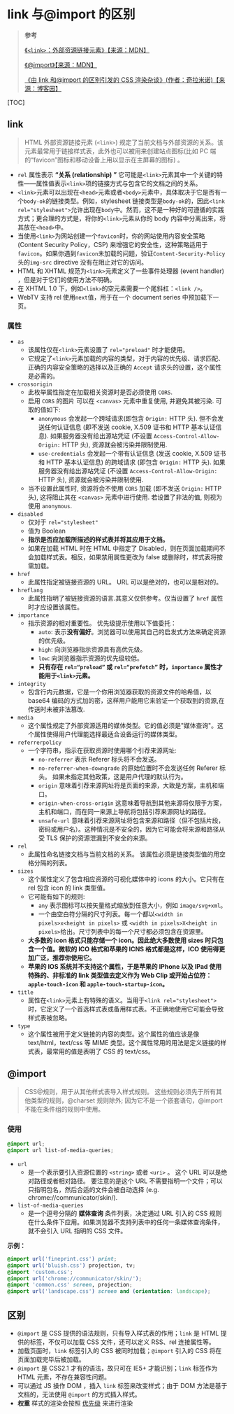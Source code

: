 # link 与@import 的区别

> **参考**
>
> [《`<link>`：外部资源链接元素》【来源：MDN】](https://developer.mozilla.org/zh-CN/docs/Web/HTML/Element/link)
>
> [《@import》【来源：MDN】](https://developer.mozilla.org/zh-CN/docs/Web/CSS/%40import)
>
> [《由 link 和@import 的区别引发的 CSS 渲染杂谈》(作者：奇拉米诺)【来源：博客园】](https://www.cnblogs.com/KilerMino/p/6115803.html)

[TOC]

## link

> HTML 外部资源链接元素 (`<link>`) 规定了当前文档与外部资源的关系。该元素最常用于链接样式表，此外也可以被用来创建站点图标(比如 PC 端的“favicon”图标和移动设备上用以显示在主屏幕的图标) 。

- `rel` 属性表示 **“关系 (relationship) ”** 它可能是`<link>`元素其中一个关键的特性——属性值表示`<link>`项的链接方式与包含它的文档之间的关系。
- `<link>`元素可以出现在`<head>`元素或者`<body>`元素中，具体取决于它是否有一个`body-ok`的链接类型。例如，stylesheet 链接类型是`body-ok`的，因此`<link rel="stylesheet">`允许出现在`body`中。然而，这不是一种好的可遵循的实践方式；更合理的方式是，将你的`<link>`元素从你的 body 内容中分离出来，将其放在`<head>`中。
- 当使用`<link>`为网站创建一个`favicon`时，你的网站使用内容安全策略 (Content Security Policy，CSP) 来增强它的安全性，这种策略适用于`favicon`。如果你遇到`favicon`未加载的问题，验证`Content-Security-Policy`头的`img-src` directive 没有在阻止对它的访问。
- HTML 和 XHTML 规范为`<link>`元素定义了一些事件处理器 (event handler) ，但是对于它们的使用方法不明确。
- 在 XHTML 1.0 下，例如`<link>`的空元素需要一个尾斜杠：`<link />`。
- WebTV 支持 rel 使用`next`值，用于在一个 document series 中预加载下一页。

### 属性

- `as`
  - 该属性仅在`<link>`元素设置了 `rel="preload"` 时才能使用。
  - 它规定了`<link>`元素加载的内容的类型，对于内容的优先级、请求匹配、正确的内容安全策略的选择以及正确的 `Accept` 请求头的设置，这个属性是必需的。
- `crossorigin`
  - 此枚举属性指定在加载相关资源时是否必须使用 `CORS`.
  - 启用 `CORS` 的图片 可以在 `<canvas>` 元素中重复使用, 并避免其被污染. 可取的值如下:
    - `anonymous` 会发起一个跨域请求(即包含 `Origin:` HTTP 头). 但不会发送任何认证信息 (即不发送 cookie, X.509 证书和 HTTP 基本认证信息). 如果服务器没有给出源站凭证 (不设置 `Access-Control-Allow-Origin:` HTTP 头), 资源就会被污染并限制使用.
    - `use-credentials` 会发起一个带有认证信息 (发送 cookie, X.509 证书和 HTTP 基本认证信息) 的跨域请求 (即包含 `Origin:` HTTP 头). 如果服务器没有给出源站凭证 (不设置 `Access-Control-Allow-Origin:` HTTP 头), 资源就会被污染并限制使用.
  - 当不设置此属性时, 资源将会不使用 `CORS` 加载 (即不发送 `Origin:` HTTP 头), 这将阻止其在 `<canvas>` 元素中进行使用. 若设置了非法的值, 则视为使用 `anonymous`.
- `disabled`
  - 仅对于 `rel="stylesheet"`
  - 值为 Boolean
  - **指示是否应加载所描述的样式表并将其应用于文档。**
  - 如果在加载 HTML 时在 HTML 中指定了 Disabled，则在页面加载期间不会加载样式表。相反，如果禁用属性更改为 false 或删除时，样式表将按需加载。
- `href`
  - 此属性指定被链接资源的 URL。 URL 可以是绝对的，也可以是相对的。
- `hreflang`
  - 此属性指明了被链接资源的语言.其意义仅供参考。仅当设置了 `href` 属性时才应设置该属性。
- `importance`
  - 指示资源的相对重要性。 优先级提示使用以下值委托：
    - `auto`: 表示**没有偏好**。浏览器可以使用其自己的启发式方法来确定资源的优先级。
    - `high`: 向浏览器指示资源具有高优先级。
    - `low`: 向浏览器指示资源的优先级较低。
    - **只有存在 `rel=“preload”` 或 `rel=“prefetch”` 时，`importance` 属性才能用于`<link>`元素。**
- `integrity`
  - 包含行内元数据，它是一个你用浏览器获取的资源文件的哈希值，以 base64 编码的方式加的密，这样用户能用它来验证一个获取到的资源,在传送时未被非法篡改.
- `media`
  - 这个属性规定了外部资源适用的媒体类型。它的值必须是"媒体查询"。这个属性使得用户代理能选择最适合设备运行的媒体类型。
- `referrerpolicy`
  - 一个字符串，指示在获取资源时使用哪个引荐来源网址:
    - `no-referrer` 表示 Referer 标头将不会发送。
    - `no-referrer-when-downgrade` 的原始位置时不会发送任何 Referer 标头。 如果未指定其他政策，这是用户代理的默认行为。
    - `origin` 意味着引荐来源网址将是页面的来源，大致是方案，主机和端口。
    - `origin-when-cross-origin` 这意味着导航到其他来源将仅限于方案，主机和端口，而在同一来源上导航将包括引荐来源网址的路径。
    - `unsafe-url` 意味着引荐来源网址将包含来源和路径（但不包括片段，密码或用户名）。这种情况是不安全的，因为它可能会将来源和路径从受 TLS 保护的资源泄漏到不安全的来源。
- `rel`
  - 此属性命名链接文档与当前文档的关系。 该属性必须是链接类型值的用空格分隔的列表。
- `sizes`
  - 这个属性定义了包含相应资源的可视化媒体中的 icons 的大小。它只有在 rel 包含 icon 的 link 类型值。
  - 它可能有如下的规则:
    - `any` 表示图标可以按矢量格式缩放到任意大小，例如 `image/svg+xml`。
    - 一个由空白符分隔的尺寸列表。每一个都以`<width in pixels>x<height in pixels>` 或 `<width in pixels>X<height in pixels>`给出。尺寸列表中的每一个尺寸都必须包含在资源里。
  - **大多数的 icon 格式只能存储一个 icon。因此绝大多数使用 sizes 时只包含一个值。微软的 ICO 格式和苹果的 ICNS 格式都是这样，ICO 使用得更加广泛，推荐你使用它。**
  - **苹果的 IOS 系统并不支持这个属性，于是苹果的 IPhone 以及 IPad 使用特殊的、非标准的 link 类型值去定义作为 Web Clip 或开始占位符：`apple-touch-icon` 和 `apple-touch-startup-icon`。**
- `title`
  - 属性在`<link>`元素上有特殊的语义。当用于`<link rel="stylesheet">`时，它定义了一个首选样式表或备用样式表。不正确地使用它可能会导致样式表被忽略。
- `type`
  - 这个属性被用于定义链接的内容的类型。这个属性的值应该是像 text/html，text/css 等 MIME 类型。这个属性常用的用法是定义链接的样式表，最常用的值是表明了 CSS 的 text/css。

## @import

> CSS@规则，用于从其他样式表导入样式规则。
> 这些规则必须先于所有其他类型的规则，@charset 规则除外; 因为它不是一个嵌套语句，@import 不能在条件组的规则中使用。

### 使用

```css
@import url;
@import url list-of-media-queries;
```

- `url`
  - 是一个表示要引入资源位置的 `<string>` 或者 `<uri>` 。 这个 URL 可以是绝对路径或者相对路径。 要注意的是这个 URL 不需要指明一个文件；可以只指明包名，然后合适的文件会被自动选择 (e.g. chrome://communicator/skin/).
- `list-of-media-queries`
  - 是一个逗号分隔的 **媒体查询** 条件列表，决定通过 URL 引入的 CSS 规则 在什么条件下应用。如果浏览器不支持列表中的任何一条媒体查询条件，就不会引入 URL 指明的 CSS 文件。

**示例：**

```css
@import url('fineprint.css') print;
@import url('bluish.css') projection, tv;
@import 'custom.css';
@import url('chrome://communicator/skin/');
@import 'common.css' screen, projection;
@import url('landscape.css') screen and (orientation: landscape);
```

## 区别

- `@import` 是 CSS 提供的语法规则，只有导入样式表的作用；`link` 是 HTML 提供的标签，不仅可以加载 CSS 文件，还可以定义 RSS、rel 连接属性等。
- 加载页面时，`link` 标签引入的 CSS 被同时加载；`@import` 引入的 CSS 将在页面加载完毕后被加载。
- `@import` 是 CSS2.1 才有的语法，故只可在 IE5+ 才能识别；`link` 标签作为 HTML 元素，不存在兼容性问题。
- 可以通过 JS 操作 DOM ，插入 `link` 标签来改变样式；由于 DOM 方法是基于文档的，无法使用 `@import` 的方式插入样式。
- **权重** 样式的渲染会按照 [优先级](./05-选择器优先级.md) 来进行渲染
